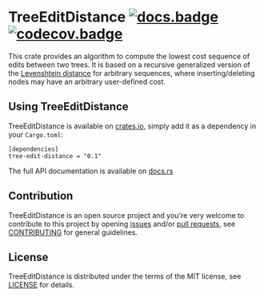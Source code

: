 # TreeEditDistance [![docs.badge]][docs.home] [![codecov.badge]][codecov.home]

This crate provides an algorithm to compute the lowest cost sequence of edits between two trees.
It is based on a recursive generalized version of the [Levenshtein distance][levenshtein] for
arbitrary sequences, where inserting/deleting nodes may have an arbitrary user-defined cost.

## Using TreeEditDistance

TreeEditDistance is available on [crates.io], simply add it as a dependency in your `Cargo.toml`:

```
[dependencies]
tree-edit-distance = "0.1"
```

The full API documentation is available on [docs.rs][docs.home]

## Contribution

TreeEditDistance is an open source project and you're very welcome to contribute to this project by
opening [issues] and/or [pull requests][pulls], see [CONTRIBUTING] for general
guidelines.

## License

TreeEditDistance is distributed under the terms of the MIT license, see [LICENSE] for details.

[crates.io]:        https://crates.io/crates/tree-edit-distance

[docs.home]:        https://docs.rs/tree-edit-distance
[docs.badge]:       https://docs.rs/tree-edit-distance/badge.svg

[codecov.home]:     https://codecov.io/gh/brunocodutra/tree-edit-distance
[codecov.badge]:    https://codecov.io/gh/brunocodutra/tree-edit-distance/branch/master/graph/badge.svg

[issues]:           https://github.com/brunocodutra/tree-edit-distance/issues
[pulls]:            https://github.com/brunocodutra/tree-edit-distance/pulls

[LICENSE]:          https://github.com/brunocodutra/tree-edit-distance/blob/master/LICENSE
[CONTRIBUTING]:     https://github.com/brunocodutra/tree-edit-distance/blob/master/CONTRIBUTING.md

[levenshtein]:      https://en.wikipedia.org/wiki/Levenshtein_distance
